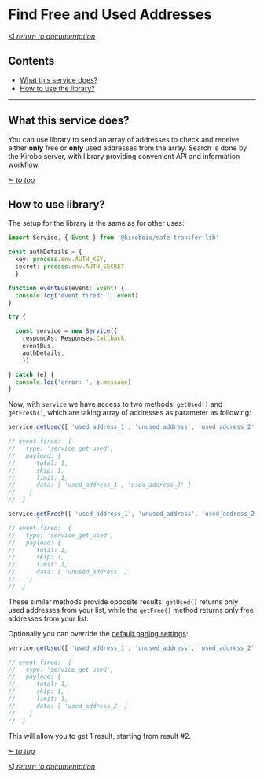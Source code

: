 # Find Free and Used Addresses

[◅ _return to documentation_](documentation.md)

## Contents

- [What this service does?](#what-this-service-does)
- [How to use the library?](#how-to-use-library)

---

## What this service does?

You can use library to send an array of addresses to check and receive either __only__ free or __only__ used addresses from the array. Search is done by the Kirobo server, with library providing convenient API and information workflow.

[⬑ _to top_](#find-free-and-used-addresses)

## How to use library?

The setup for the library is the same as for other uses:

```TypeScript
import Service, { Event } from '@kiroboio/safe-transfer-lib'

const authDetails = {
  key: process.env.AUTH_KEY,
  secret: process.env.AUTH_SECRET
  }

function eventBus(event: Event) {
  console.log('event fired: ', event)
}

try {

  const service = new Service({
    respondAs: Responses.Callback,
    eventBus,
    authDetails,
    })

} catch (e) {
  console.log('error: ', e.message)
}
```

Now, with ```service``` we have access to two methods: ```getUsed()``` and ```getFresh()```, which are taking array of addresses as parameter as following:

```TypeScript
service.getUsed([ 'used_address_1', 'unused_address', 'used_address_2' ])

// event fired:  {
//   type: 'service_get_used',
//   payload: {
//      total: 1,
//      skip: 1,
//      limit: 1,
//      data: [ 'used_address_1', 'used_address_2' ]
//    }
//  }

service.getFresh([ 'used_address_1', 'unused_address', 'used_address_2' ])

// event fired:  {
//   type: 'service_get_used',
//   payload: {
//      total: 1,
//      skip: 1,
//      limit: 1,
//      data: [ 'unused_address' ]
//    }
//  }
```

These similar methods provide opposite results: ```getUsed()``` returns only used addresses from your list, while the ```getFree()``` method returns only free addresses from your list.

Optionally you can override the [default paging settings](query_options.md#paging):

```TypeScript
service.getUsed([ 'used_address_1', 'unused_address', 'used_address_2' ], { limit: 1, skip: 1 })

// event fired:  {
//   type: 'service_get_used',
//   payload: {
//      total: 1,
//      skip: 1,
//      limit: 1,
//      data: [ 'used_address_2' ]
//    }
//  }

```

This will allow you to get 1 result, starting from result #2.

[⬑ _to top_](#find-free-and-used-addresses)

[◅ _return to documentation_](documentation.md)